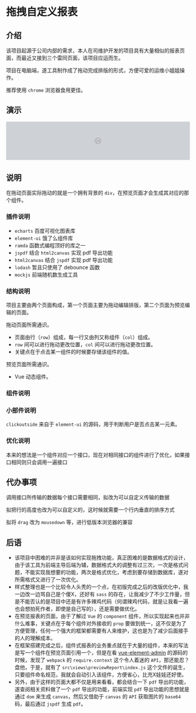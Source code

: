 # 拖拽自定义报表

## 介绍
该项目起源于公司内部的需求，本人在司维护开发的项目具有大量相似的报表页面，而最近又接到三个雷同页面，该项目应运而生。

项目在电脑端，遂工具制作成了拖动完成排版的形式，方便可爱的运维小姐姐操作。

推荐使用 `chrome` 浏览器食用更佳。

## 演示
![待补充演示图](../src/assets/img/dragReport/col-24-0.png)

## 说明
在拖动页面实际拖动的就是一个拥有背景的 `div`，在预览页面才会生成其对应的那个组件。

### 插件说明
- `echarts` 百度可视化图表库
- `element-ui` 饿了么组件库
- `ramda` 函数式编程顶好的库之一
- `jspdf` 结合 `html2canvas` 实现 pdf 导出功能
- `html2canvas` 结合 `jspdf` 实现 pdf 导出功能
- `lodash` 暂且只使用了 debounce 函数
- `mockjs` 前端随机数生成工具

### 结构说明
项目主要由两个页面构成，第一个页面主要为拖动编辑排版，第二个页面为预览编辑的页面。

拖动页面所需通识。
- 页面由行（`row`）组成，每一行又由列又称组件（`col`）组成。
- `row` 间可以进行拖动更改位置，`col` 间可以进行拖动更改位置。
- 关键点在于点击某一组件的时候要存储该组件的值。

预览页面所需通识。
- Vue 动态组件。

### 组件说明


### 小部件说明
`clickoutside` 来自于 `element-ui` 的源码，用于判断用户是否点击某一元素。

### 优化说明
本来的想法是一个组件对应一个接口，现在对相同接口的组件进行了优化，如果接口相同则只会调用一遍接口

## 代办事项
调用接口所传输的数据每个接口需要相同，拟改为可以自定义传输的数据

拟把行的高度也改为可以自定义的，这时候就需要一个行内垂直的排序方式

拟将 `drag` 改为 `mousedown` 等，进行低版本浏览器的兼容

## 后语
- 该项目中困难的并非是该如何实现拖拽功能，真正困难的是数据格式的设计，由于该工具为前端主导后端为辅，数据格式大的调整有过三次，一次是格式问题，不能实现我想要的功能，两次是格式优化，考虑到要存储到数据库，遂对所需格式又进行了一次优化。
- 样式整理也是一个比较令人头秃的一个点，在初版完成之后的改版优化中，我一边改一边骂自己是个傻X，还好有 `sass` 的存在，让我减少了不少工作量，但是不能否认的是项目中还是有许多辣鸡代码（何谓辣鸡代码，就是让我看一遍也会想拍死作者，即使是自己写的），还是需要做优化。
- 在预览报表的页面，由于了解过 `Vue` 的 `component` 组件，所以实现起来也并非什么难事，关键点在于每个组件对外接收的 `prop` 要做到统一，这不仅是为了方便管理，任何一个强大的框架都需要有人来维护，这也是为了减少后面接手的人的理解成本。
- 在框架搭建完成之后，组件式报表的业务重点就在于大量的组件，本来的写法是写一个组件在预览页面引用一个，但是在看 [vue-element-admin](https://github.com/PanJiaChen/vue-element-admin) 的源码的时候，发现了 `webpack` 的 `require.context` 这个令人着迷的 `API`，那还能忍？盘他，于是，就有了 `src\views\previewReport\index.js` 这个文件的诞生，只要组件命名规范，我就会自动引入该组件，方便省心，比充X娃娃还好使。
- 另外，由于这样的页面大都不仅是用来看看，都会结合一下 `pdf` 导出的功能，遂查阅相关资料做了一个 `pdf` 导出的功能，前端实现 `pdf` 导出功能的思想就是通过 `dom` 来生成 `canvas`，然后又借助于 `canvas` 的 `API` 获取图片的 `base64` 码，最后通过 `jspdf` 生成 `pdf`。